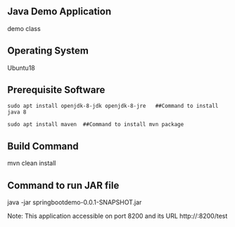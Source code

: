 ## Java Demo Application 
demo class 

## Operating System
Ubuntu18

## Prerequisite Software
```
sudo apt install openjdk-8-jdk openjdk-8-jre   ##Command to install java 8

sudo apt install maven  ##Command to install mvn package
```
## Build Command
 mvn clean install


## Command to run JAR file
java -jar springbootdemo-0.0.1-SNAPSHOT.jar



Note: This application accessible on port 8200 and its URL http://<IP-Address>:8200/test
